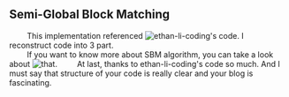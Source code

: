 ## Semi-Global Block Matching
&emsp;&emsp;
  This implementation referenced ![ethan-li-coding's code](https://github.com/ethan-li-coding/SemiGlobalMatching). I reconstruct code into 3 part.<br>
&emsp;&emsp;
  If you want to know more about SBM algorithm, you can take a look about ![that](https://ethanli.blog.csdn.net/article/details/105065660). 
&emsp;&emsp;
  At last, thanks to ethan-li-coding's code so much. And I must say that structure of your code is really clear and your blog is fascinating.

